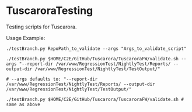 # TuscaroraTesting
Testing scripts for Tuscarora.

Usage Example:

    ./testBranch.py RepoPath_to_validate --args "Args_to_validate_script"

    ./testBranch.py $HOME/C2E/GitHub/Tuscarora/TuscaroraFW/validate.sh --args "--report-dir /var/www/RegressionTest/NightlyTest/Reports/ --output-dir /var/www/RegressionTest/NightlyTest/TestOutput/"

    # --args defaults to: "--report-dir /var/www/RegressionTest/NightlyTest/Reports/ --output-dir /var/www/RegressionTest/NightlyTest/TestOutput/"

    ./testBranch.py $HOME/C2E/GitHub/Tuscarora/TuscaroraFW/validate.sh # same as above


